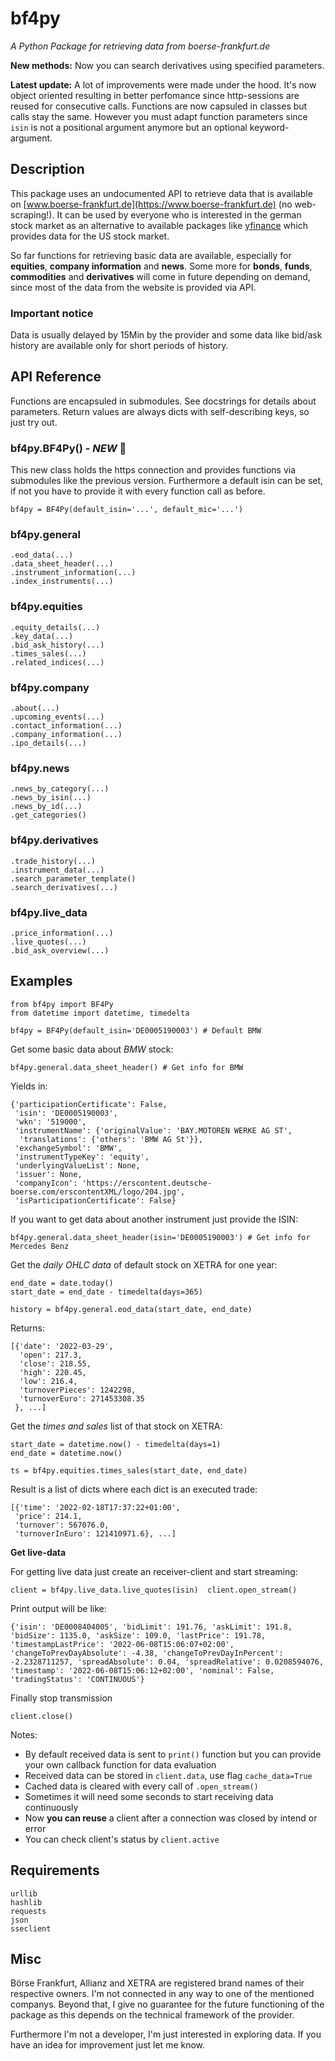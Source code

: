 # bf4py
*A Python Package for retrieving data from boerse-frankfurt.de*

**New methods:** Now you can search derivatives using specified parameters.

**Latest update:** A lot of improvements were made under the hood. It's now object oriented resulting in better perfomance since http-sessions are reused for consecutive calls. Functions are now capsuled in classes but calls stay the same. However you must adapt function parameters since `isin` is not a positional argument anymore but an optional keyword-argument.

## Description

This package uses an undocumented API to retrieve data that is available on [www.boerse-frankfurt.de](https://www.boerse-frankfurt.de) (no web-scraping!). It can be used by everyone who is interested in the german stock market as an alternative to available packages like [yfinance](https://github.com/ranaroussi/yfinance) which provides data for the US stock market.

So far functions for retrieving basic data are available, especially for **equities**, **company information** and **news**. Some more for **bonds**, **funds**, **commodities** and **derivatives** will come in future depending on demand, since most of the data from the website is provided via API.

### Important notice
Data is usually delayed by 15Min by the provider and some data like bid/ask history are available only for short periods of history.

## API Reference

Functions are encapsuled in submodules. See docstrings for details about parameters. Return values are always dicts with self-describing keys, so just try out.

### bf4py.BF4Py() - *NEW* :rotating_light:
This new class holds the https connection and provides functions via submodules like the previous version. Furthermore a default isin can be set, if not you have to provide it with every function call as before.

	bf4py = BF4Py(default_isin='...', default_mic='...')


### bf4py.general

	.eod_data(...)
	.data_sheet_header(...)
	.instrument_information(...)
	.index_instruments(...)

### bf4py.equities

	.equity_details(...)
	.key_data(...)
	.bid_ask_history(...)
	.times_sales(...)
	.related_indices(...)
	
### bf4py.company

	.about(...)
	.upcoming_events(...)
	.contact_information(...)
	.company_information(...)
	.ipo_details(...)

### bf4py.news

	.news_by_category(...)
	.news_by_isin(...)
	.news_by_id(...)
	.get_categories()

### bf4py.derivatives

	.trade_history(...)
	.instrument_data(...)
	.search_parameter_template()
	.search_derivatives(...)
	
### bf4py.live_data 
	.price_information(...)
	.live_quotes(...)
	.bid_ask_overview(...)

## Examples

	from bf4py import BF4Py
	from datetime import datetime, timedelta
	
	bf4py = BF4Py(default_isin='DE0005190003') # Default BMW

Get some basic data about *BMW* stock:

	bf4py.general.data_sheet_header() # Get info for BMW

Yields in:

	{'participationCertificate': False,
	 'isin': 'DE0005190003',
	 'wkn': '519000',
	 'instrumentName': {'originalValue': 'BAY.MOTOREN WERKE AG ST',
	  'translations': {'others': 'BMW AG St'}},
	 'exchangeSymbol': 'BMW',
	 'instrumentTypeKey': 'equity',
	 'underlyingValueList': None,
	 'issuer': None,
	 'companyIcon': 'https://erscontent.deutsche-boerse.com/erscontentXML/logo/204.jpg',
	 'isParticipationCertificate': False}

If you want to get data about another instrument just provide the ISIN:


	bf4py.general.data_sheet_header(isin='DE0005190003') # Get info for Mercedes Benz

Get the *daily OHLC data* of default stock on XETRA for one year:
	
	end_date = date.today()
	start_date = end_date - timedelta(days=365)
	
	history = bf4py.general.eod_data(start_date, end_date)
	
Returns:
	
	[{'date': '2022-03-29',
	  'open': 217.3,
	  'close': 218.55,
	  'high': 220.45,
	  'low': 216.4,
	  'turnoverPieces': 1242298,
	  'turnoverEuro': 271453308.35
	 }, ...]

Get the *times and sales* list of that stock on XETRA:
	
	start_date = datetime.now() - timedelta(days=1)
	end_date = datetime.now()
	
	ts = bf4py.equities.times_sales(start_date, end_date)

Result is a list of dicts where each dict is an executed trade:

	[{'time': '2022-02-18T17:37:22+01:00',
	 'price': 214.1,
	 'turnover': 567076.0,
	 'turnoverInEuro': 121410971.6}, ...]

**Get live-data**

For getting live data just create an receiver-client and start streaming:
	
	client = bf4py.live_data.live_quotes(isin) 	client.open_stream()

Print output will be like:

	{'isin': 'DE0008404005', 'bidLimit': 191.76, 'askLimit': 191.8, 'bidSize': 1135.0, 'askSize': 109.0, 'lastPrice': 191.78, 'timestampLastPrice': '2022-06-08T15:06:07+02:00', 'changeToPrevDayAbsolute': -4.38, 'changeToPrevDayInPercent': -2.2328711257, 'spreadAbsolute': 0.04, 'spreadRelative': 0.0208594076, 'timestamp': '2022-06-08T15:06:12+02:00', 'nominal': False, 'tradingStatus': 'CONTINUOUS'}

Finally stop transmission

	client.close()

Notes:

 - By default received data is sent to `print()` function but you can provide your own callback function for data evaluation
 - Received data can be stored in `client.data`, use flag `cache_data=True`
 - Cached data is cleared with every call of `.open_stream()`
 - Sometimes it will need some seconds to start receiving data continuously
 - Now **you can reuse** a client after a connection was closed by intend or error
 - You can check client's status by `client.active`


## Requirements

 	urllib
 	hashlib
  	requests
  	json
  	sseclient


## Misc
Börse Frankfurt, Allianz and XETRA are registered brand names of their respective owners. I'm not connected in any way to one of the mentioned companys. Beyond that, I give no guarantee for the future functioning of the package as this depends on the technical framework of the provider.

Furthermore I'm not a developer, I'm just interested in exploring data. If you have an idea for improvement just let me know.